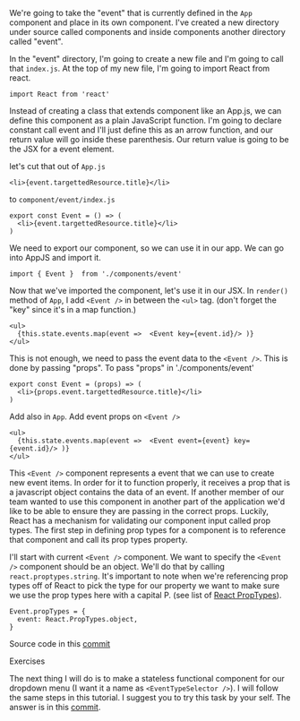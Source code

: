 We're going to take the "event" that is currently defined in the `App` component and place in its own component. I've created a new directory under source called components and inside components another directory called "event".

In the "event" directory, I'm going to create a new file and I'm going to call that `index.js`. At the top of my new file, I'm going to import React from react.

```
import React from 'react'
```

Instead of creating a class that extends component like an App.js, we can define this component as a plain JavaScript function. I'm going to declare constant call event and I'll just define this as an arrow function, and our return value will go inside these parenthesis. Our return value is going to be the JSX for a event element.

let's cut that out of `App.js`
```
<li>{event.targettedResource.title}</li>
```
to `component/event/index.js`
```
export const Event = () => (
  <li>{event.targettedResource.title}</li>
)
```
We need to export our component, so we can use it in our app. We can go into AppJS and import it.
```
import { Event }  from './components/event'
```
Now that we've imported the component, let's use it in our JSX. In `render()` method of `App`, I add `<Event />` in between the `<ul>` tag. (don't forget the "key" since it's in a map function.)
```
<ul>
  {this.state.events.map(event =>  <Event key={event.id}/> )}
</ul>
```
This is not enough, we need to pass the event data to the `<Event />`. This is done by passing "props".
To pass "props" in './components/event'
```
export const Event = (props) => (
  <li>{props.event.targettedResource.title}</li>
)
```
Add also in `App`. Add event props on `<Event />`
```
<ul>
  {this.state.events.map(event =>  <Event event={event} key={event.id}/> )}
</ul>
```

This `<Event />` component represents a event that we can use to create new event items. In order for it to function properly, it receives a prop that is a javascript object contains the data of an event. If another member of our team wanted to use this component in another part of the application we'd like to be able to ensure they are passing in the correct props. Luckily, React has a mechanism for validating our component input called prop types. The first step in defining prop types for a component is to reference that component and call its prop types property.

I'll start with current `<Event />` component. We want to specify the `<Event />` component should be an object. We'll do that by calling `react.proptypes.string`. It's important to note when we're referencing prop types off of React to pick the type for our property we want to make sure we use the prop types here with a capital P. (see list of [React PropTypes](https://facebook.github.io/react/docs/typechecking-with-proptypes.html)).

```
Event.propTypes = {
  event: React.PropTypes.object,
}
```
Source code in this [commit](https://github.com/sysrep/time-viz/commit/46a8c31323889bf07e8d182dc44fb021767f80fd)

Exercises

The next thing I will do is to make a stateless functional component for our dropdown menu (I want it a name as `<EventTypeSelector />`). I will follow the same steps in this tutorial. I suggest you to try this task by your self. The answer is in this [commit](https://github.com/sysrep/time-viz/commit/7e078eb506925a47d8748b7dc224c2f7677d6a6c).


